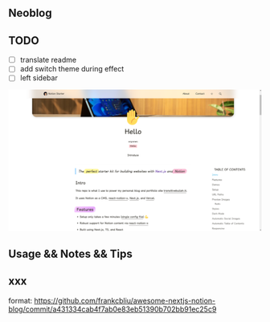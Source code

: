## Neoblog

## TODO

- [ ] translate readme
- [ ] add switch theme during effect
- [ ] left sidebar

![showcase 1](./images/notion-1.png 'notion-1')

## Usage && Notes && Tips

## xxx

 format: https://github.com/frankcbliu/awesome-nextjs-notion-blog/commit/a431334cab4f7ab0e83eb51390b702bb91ec25c9

